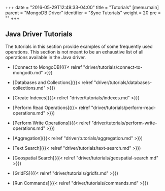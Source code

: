 +++
date = "2016-05-29T12:49:33-04:00"
title = "Tutorials"
[menu.main]
  parent = "MongoDB Driver"
  identifier = "Sync Tutorials"
  weight = 20
  pre = "<i class='fa fa-thumb-tack'></i>"
+++

## Java Driver Tutorials

The tutorials in this section provide examples of some frequently used operations. This section is not meant to be an exhaustive list of all operations available in the Java driver.


- [Connect to MongoDB]({{< relref "driver/tutorials/connect-to-mongodb.md" >}})

- [Databases and Collections]({{< relref "driver/tutorials/databases-collections.md" >}})

- [Create Indexes]({{< relref "driver/tutorials/indexes.md" >}})

- [Perform Read Operations]({{< relref "driver/tutorials/perform-read-operations.md" >}})

- [Perform Write Operations]({{< relref "driver/tutorials/perform-write-operations.md" >}})

- [Aggregation]({{< relref "driver/tutorials/aggregation.md" >}})

- [Text Search]({{< relref "driver/tutorials/text-search.md" >}})

- [Geospatial Search]({{< relref "driver/tutorials/geospatial-search.md" >}})

- [GridFS]({{< relref "driver/tutorials/gridfs.md" >}})

- [Run Commands]({{< relref "driver/tutorials/commands.md" >}})
